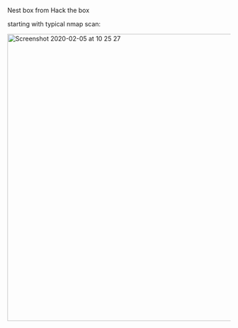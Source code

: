 Nest box from Hack the box

starting with typical nmap scan:

<img width="647" alt="Screenshot 2020-02-05 at 10 25 27" src="https://user-images.githubusercontent.com/47299364/75966320-6cccfe80-5eca-11ea-8c9b-6c3f20e4dacb.png">

